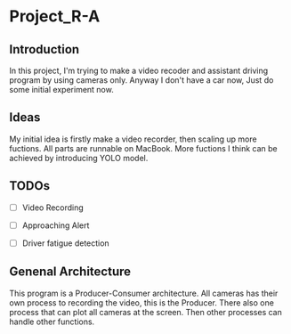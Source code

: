 # Project_R-A

## Introduction

In this project, I'm trying to make a video recoder and assistant driving program by using cameras only. Anyway I don't have a car now, Just do some initial experiment now.

## Ideas

My initial idea is firstly make a video recorder, then scaling up more fuctions. All parts are runnable on MacBook. More fuctions I think can be achieved by introducing YOLO model.

## TODOs

* [ ] Video Recording
* [ ] Approaching Alert
* [ ] Driver fatigue detection


## Genenal Architecture

This program is a Producer-Consumer architecture. All cameras has their own process to recording the video, this is the Producer. There also one process that can plot all cameras at the screen. Then other processes can handle other functions.